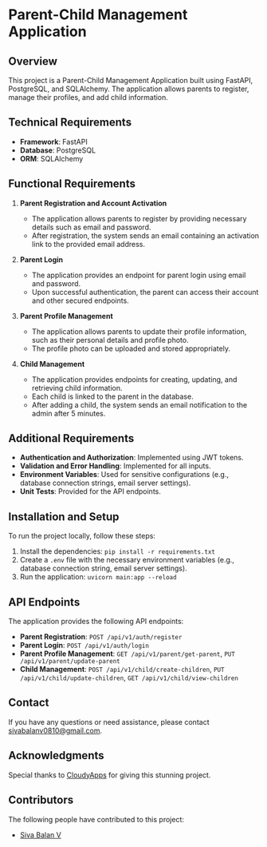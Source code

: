 # Parent-Child Management Application

## Overview
This project is a Parent-Child Management Application built using FastAPI, PostgreSQL, and SQLAlchemy. The application allows parents to register, manage their profiles, and add child information.

## Technical Requirements
- **Framework**: FastAPI
- **Database**: PostgreSQL
- **ORM**: SQLAlchemy

## Functional Requirements
1. **Parent Registration and Account Activation**
   - The application allows parents to register by providing necessary details such as email and password.
   - After registration, the system sends an email containing an activation link to the provided email address.

2. **Parent Login**
   - The application provides an endpoint for parent login using email and password.
   - Upon successful authentication, the parent can access their account and other secured endpoints.

3. **Parent Profile Management**
   - The application allows parents to update their profile information, such as their personal details and profile photo.
   - The profile photo can be uploaded and stored appropriately.

4. **Child Management**
   - The application provides endpoints for creating, updating, and retrieving child information.
   - Each child is linked to the parent in the database.
   - After adding a child, the system sends an email notification to the admin after 5 minutes.

## Additional Requirements
- **Authentication and Authorization**: Implemented using JWT tokens.
- **Validation and Error Handling**: Implemented for all inputs.
- **Environment Variables**: Used for sensitive configurations (e.g., database connection strings, email server settings).
- **Unit Tests**: Provided for the API endpoints.

## Installation and Setup
To run the project locally, follow these steps:
1. Install the dependencies: `pip install -r requirements.txt`
2. Create a `.env` file with the necessary environment variables (e.g., database connection string, email server settings).
3. Run the application: `uvicorn main:app --reload`

## API Endpoints
The application provides the following API endpoints:
- **Parent Registration**: `POST /api/v1/auth/register`
- **Parent Login**: `POST /api/v1/auth/login`
- **Parent Profile Management**: `GET /api/v1/parent/get-parent`, `PUT /api/v1/parent/update-parent`
- **Child Management**: `POST /api/v1/child/create-children`, `PUT /api/v1/child/update-children`, `GET /api/v1/child/view-children`

## Contact
If you have any questions or need assistance, please contact [sivabalanv0810@gmail.com](mailto:sivabalanv0810@gmail.com).

## Acknowledgments
Special thanks to [CloudyApps]() for giving this stunning project.

## Contributors
The following people have contributed to this project:
- [Siva Balan V](https://www.linkedin.com/in/sivabalanv10/)
